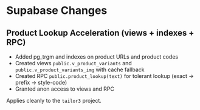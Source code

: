 # Supabase Changes

## Product Lookup Acceleration (views + indexes + RPC)
- Added pg_trgm and indexes on product URLs and product codes
- Created views `public.v_product_variants` and `public.v_product_variants_img` with cache fallback
- Created RPC `public.product_lookup(text)` for tolerant lookup (exact → prefix → style-code)
- Granted anon access to views and RPC

Applies cleanly to the `tailor3` project.
